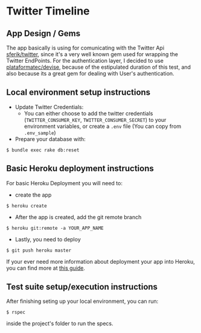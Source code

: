 # Twitter Timeline

## App Design / Gems

The app basically is using for comunicating with the Twitter Api [sferik/twitter](https://github.com/sferik/twitter),
since it's a very well known gem used for wrapping the Twitter EndPoints. For the authentication layer,
I decided to use [plataformatec/devise](https://github.com/plataformatec/devise),
because of the estipulated duration of this test, and also because its a great gem
for dealing with User's authentication.


## Local environment setup instructions

- Update Twitter Credentials:
    - You can either choose to add the twitter credentials (`TWITTER_CONSUMER_KEY`, `TWITTER_CONSUMER_SECRET`)
to your environment variables, or create a `.env` file (You can copy from `.env_sample`)
- Prepare your database with:
```console
$ bundle exec rake db:reset
```

## Basic Heroku deployment instructions

For basic Heroku Deployment you will need to:
- create the app
```console
$ heroku create
```
- After the app is created, add the git remote branch
```console
$ heroku git:remote -a YOUR_APP_NAME
```
- Lastly, you need to deploy
```console
$ git push heroku master
```

If your ever need more information about deployment your app into Heroku, you can
find more at [this guide](https://devcenter.heroku.com/articles/git).

## Test suite setup/execution instructions

After finishing seting up your local environment, you can run:
```console
$ rspec
```
inside the project's folder to run the specs.

